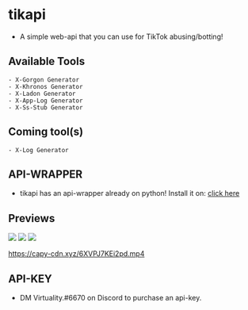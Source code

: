 # tikapi

- A simple web-api that you can use for TikTok abusing/botting!

## Available Tools

```
- X-Gorgon Generator
- X-Khronos Generator
- X-Ladon Generator
- X-App-Log Generator
- X-Ss-Stub Generator
```

## Coming tool(s)

```
- X-Log Generator
```

## API-WRAPPER

- tikapi has an api-wrapper already on python! Install it on: [click here](https://github.com/jiroawesome/tikapipy)

## Previews
![](https://capy-cdn.xyz/rhSKa9GLMHWi.png)
![](https://capy-cdn.xyz/fWTKXLurnp7S.png)
![](https://capy-cdn.xyz/3VgSShH1Ez4g.png)

https://capy-cdn.xyz/6XVPJ7KEi2pd.mp4

## API-KEY

- DM Virtuality.#6670 on Discord to purchase an api-key.
